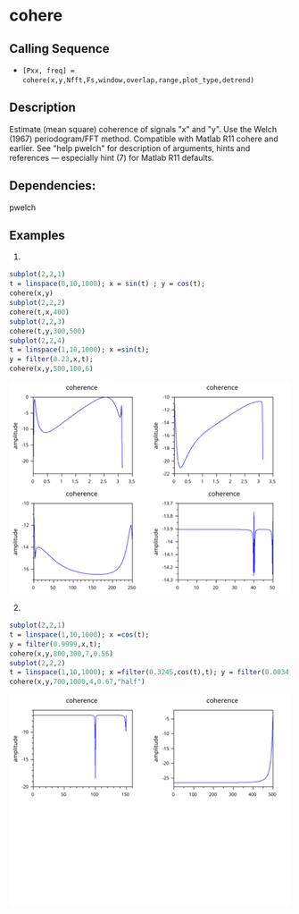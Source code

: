 # cohere

## Calling Sequence
- ` [Pxx, freq] = cohere(x,y,Nfft,Fs,window,overlap,range,plot_type,detrend) `
## Description
Estimate (mean square) coherence of signals "x" and "y".
Use the Welch (1967) periodogram/FFT method.
Compatible with Matlab R11 cohere and earlier.
See "help pwelch" for description of arguments, hints and references — especially hint (7) for Matlab R11 defaults.

## Dependencies: 
pwelch
## Examples
1. 
```scilab
subplot(2,2,1)
t = linspace(0,10,1000); x = sin(t) ; y = cos(t);
cohere(x,y)
subplot(2,2,2)
cohere(t,x,400)
subplot(2,2,3)
cohere(t,y,300,500)
subplot(2,2,4)
t = linspace(1,10,1000); x =sin(t);
y = filter(0.23,x,t);
cohere(x,y,500,100,6)
```
<img src="testcase1234.svg">

2.
```scilab
subplot(2,2,1)
t = linspace(1,10,1000); x =cos(t);
y = filter(0.9999,x,t);
cohere(x,y,800,300,7,0.56)
subplot(2,2,2)
t = linspace(1,10,1000); x =filter(0.3245,cos(t),t); y = filter(0.0034,x,sin(t));
cohere(x,y,700,1000,4,0.67,"half")
```
<img src="testcase56.svg">
